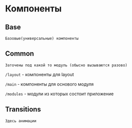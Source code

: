 # Компоненты

## Base
`Базовые(универсальные) компоненты`

## Сommon 
`Заточены под какой то модуль (обысно вызываются разово)`

`/layout` - компоненты для layout

`/main` - компоненты для основого модуля

`/modules` - модули из которых состоит приложение

## Transitions
`Здесь анимации`